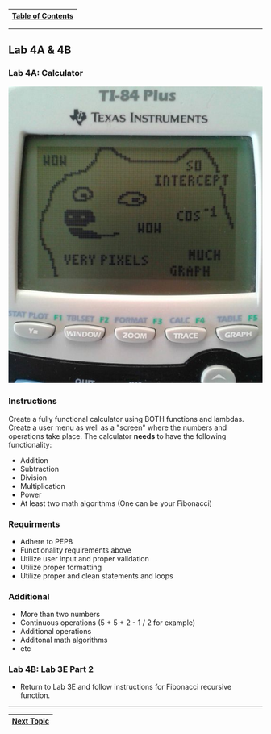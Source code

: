 |[Table of Contents](/00-Table-of-Contents.md)|
|---|

---

## Lab 4A & 4B

### Lab 4A: Calculator

![](../.gitbook/assets/doge.jpg)

### Instructions

Create a fully functional calculator using BOTH functions and lambdas. Create a user menu as well as a "screen" where the numbers and operations take place. The calculator **needs** to have the following functionality:

* Addition
* Subtraction
* Division
* Multiplication
* Power
* At least two math algorithms \(One can be your Fibonacci\)

### Requirments

* Adhere to PEP8
* Functionality requirements above
* Utilize user input and proper validation
* Utilize proper formatting
* Utilize proper and clean statements and loops

### Additional

* More than two numbers
* Continuous operations \(5 + 5 + 2 - 1 / 2 for example\)
* Additional operations
* Additonal math algorithms
* etc

### Lab 4B: Lab 3E Part 2

* Return to Lab 3E and follow instructions for Fibonacci recursive function. 

---

|[Next Topic](/04_functions/04_list_comprehension.md)|
|---|
